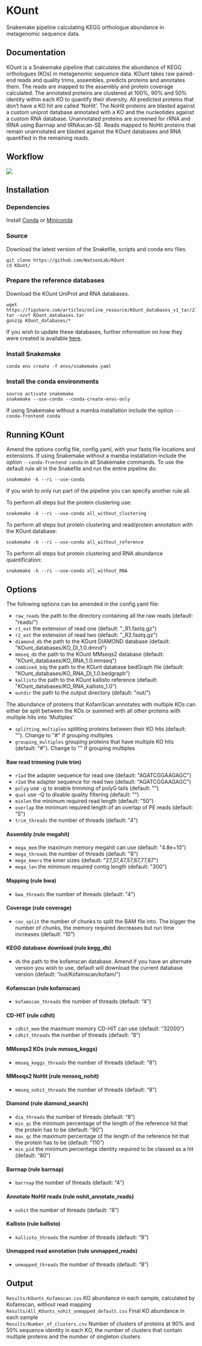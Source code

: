 # KOunt
Snakemake pipeline calculating KEGG orthologue abundance in metagenomic sequence data.

## Documentation
KOunt is a Snakemake pipeline that calculates the abundance of KEGG orthologues (KOs) in metagenomic sequence data. KOunt takes raw paired-end reads and quality trims, assembles, predicts proteins and annotates them. The reads are mapped to the assembly and protein coverage calculated. The annotated proteins are clustered at 100%, 90% and 50% identity within each KO to quantify their diversity.
All predicted proteins that don’t have a KO hit are called ‘NoHit’. The NoHit proteins are blasted against a custom uniprot database annotated with a KO and the nucleotides against a custom RNA database. Unannotated proteins are screened for rRNA and tRNA using Barrnap and tRNAscan-SE. Reads mapped to NoHit proteins that remain unannotated are blasted against the KOunt databases and RNA quantified in the remaining reads.

## Workflow
<img src="./workflow.png">

## Installation
### Dependencies
Install [Conda](https://conda.io/en/latest/) or [Miniconda](https://conda.io/en/latest/miniconda.html)


### Source
Download the latest version of the Snakefile, scripts and conda env files.
```
git clone https://github.com/WatsonLab/KOunt
cd KOunt/
```
### Prepare the reference databases
Download the KOunt UniProt and RNA databases.
```
wget https://figshare.com/articles/online_resource/KOunt_databases_v1_tar/21269715
tar -xzvf KOunt_databases.tar
gunzip KOunt_databases/*
```
If you wish to update these databases, further information on how they were created is available [here](https://github.com/WatsonLab/KOunt/blob/main/KOunt_database_preparation).

### Install Snakemake
```
conda env create -f envs/snakemake.yaml
```

### Install the conda environments
```
source activate snakemake
snakemake --use-conda --conda-create-envs-only
```
If using Snakemake without a mamba installation include the option ```--conda-frontend conda```

## Running KOunt
Amend the options config file, config.yaml, with your fastq file locations and extensions. If using Snakemake without a mamba installation include the option ```--conda-frontend conda``` in all Snakemake commands. To use the default rule all in the Snakefile and run the entire pipeline do:
```
snakemake -k --ri --use-conda
```

If you wish to only run part of the pipeline you can specify another rule all.

To perform all steps but the protein clustering use:
```
snakemake -k --ri --use-conda all_without_clustering
```
To perform all steps but protein clustering and read/protein annotation with the KOunt database:
```
snakemake -k --ri --use-conda all_without_reference
```
To perform all steps but protein clustering and RNA abundance quantification:
```
snakemake -k --ri --use-conda all_without_RNA
```
## Options
The following options can be amended in the config.yaml file:

* `raw_reads` the path to the directory containing all the raw reads (default: "reads/")<br />
* `r1_ext` the extension of read one (default: "_R1.fastq.gz")<br />
* `r2_ext` the extension of read two (default: "_R2.fastq.gz")<br />
* `diamond_db` the path to the KOunt DIAMOND database (default: "KOunt_databases/KO_DI_1.0.dmnd")<br />
* `mmseq_db` the path to the KOunt MMseqs2 database (default: "KOunt_databases/KO_RNA_1.0.mmseq")<br />
* `combined_bdg` the path to the KOunt database bedGraph file (default: "KOunt_databases/KO_RNA_DI_1.0.bedgraph")<br />
* `kallisto` the path to the KOunt kallisto reference (default: "KOunt_databases/KO_RNA_kallisto_1.0")
* `outdir` the path to the output directory (default: "out/")<br />

The abundance of proteins that KofamScan annotates with multiple KOs can either be split between the KOs or summed with all other proteins with multiple hits into 'Multiples'
* `splitting_multiples` splitting proteins between their KO hits (default: ""). Change to "#" if grouping multiples
* `grouping_multiples` grouping proteins that have multiple KO hits (default: "#"). Change to "" if grouping multiples
				
#### Raw read trimming (rule trim)
* `r1ad` the adapter sequence for read one (default: "AGATCGGAAGAGC")<br />
* `r2ad` the adapter sequence for read two (default: "AGATCGGAAGAGC")<br />
* `polyg` use -g to enable trimming of polyG tails (default: "")<br />
* `qual` use -Q to disable quality filtering (default: "")<br />
* `minlen` the minimum required read length (default: "50")<br />
* `overlap` the minimum required length of an overlap of PE reads (default: "5")<br />
* `trim_threads` the number of threads (default: "4")<br />

#### Assembly (rule megahit)
* `mega_mem` the maximum memory megahit can use (default: "4.8e+10”)
* `mega_threads` the number of threads (default: "8")
* `mega_kmers` the kmer sizes (default: "27,37,47,57,67,77,87")
* `mega_len` the minimum required contig length (default: "300")

#### Mapping (rule bwa)
* `bwa_threads` the number of threads (default: "4")

#### Coverage (rule coverage)
* `cov_split` the number of chunks to split the BAM file into. The bigger the number of chunks, the memory required decreases but run time increases (default: “10”)

#### KEGG database download (rule kegg_db)
* `db` the path to the kofamscan database. Amend if you have an alternate version you wish to use, default will download the current database version (default: “out/Kofamscan/kofam/”)

#### Kofamscan (rule kofamscan)
* `kofamscan_threads` the number of threads (default: “4”)

#### CD-HIT (rule cdhit)
* `cdhit_mem` the maximum memory CD-HIT can use (default: “32000”)
* `cdhit_threads` the number of threads (default: “8”)

#### MMseqs2 KOs (rule mmseq_keggs)
* `mmseq_keggs_threads` the number of threads (default: “8”)

#### MMseqs2 NoHit (rule mmseq_nohit)
* `mmseq_nohit_threads` the number of threads (default: “8”)

#### Diamond (rule diamond_search)
* `dia_threads` the number of threads (default: “8”)
* `min_qc` the minimum percentage of the length of the reference hit that the protein has to be (default: “90”)
* `max_qc` the maximum percentage of the length of the reference hit that the protein has to be (default: “110”)
* `min_pid` the minimum percentage identity required to be classed as a hit (default: “80”)

#### Barrnap (rule barrnap)
* `barrnap` the number of threads (default: “4”)

#### Annotate NoHit reads (rule nohit_annotate_reads)
* `nohit` the number of threads (default: “8”)

#### Kallisto (rule kallisto)
* `kallisto_threads` the number of threads (default: “8”)

#### Unmapped read annotation (rule unmapped_reads)
* `unmapped_threads` the number of threads (default: “8”)

## Output
`Results/KOunts_Kofamscan.csv` KO abundance in each sample, calculated by Kofamscan, without read mapping
`Results/All_KOunts_nohit_unmapped_default.csv` Final KO abundance in each sample<br />
`Results/Number_of_clusters.csv` Number of clusters of proteins at 90% and 50% sequence identity in each KO, the number of clusters that contain multiple proteins and the number of singleton clusters






